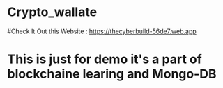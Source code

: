 ﻿# Crypto_wallate

#Check It Out this Website : 
https://thecyberbuild-56de7.web.app

# This is just for demo it's a part of blockchaine learing and Mongo-DB
